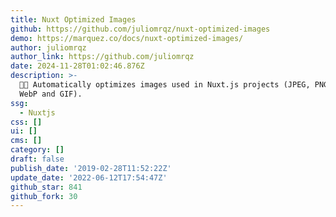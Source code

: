 ```yaml
---
title: Nuxt Optimized Images
github: https://github.com/juliomrqz/nuxt-optimized-images
demo: https://marquez.co/docs/nuxt-optimized-images/
author: juliomrqz
author_link: https://github.com/juliomrqz
date: 2024-11-28T01:02:46.876Z
description: >-
  🌅🚀 Automatically optimizes images used in Nuxt.js projects (JPEG, PNG, SVG,
  WebP and GIF).
ssg:
  - Nuxtjs
css: []
ui: []
cms: []
category: []
draft: false
publish_date: '2019-02-28T11:52:22Z'
update_date: '2022-06-12T17:54:47Z'
github_star: 841
github_fork: 30
---
```

